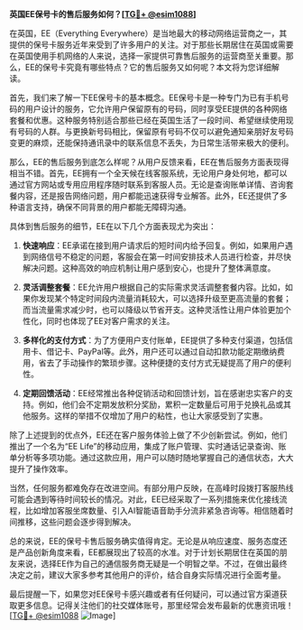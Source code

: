 **英国EE保号卡的售后服务如何？[[TG💪+ @esim1088](https://t.me/s/esim1088)]**

在英国，EE（Everything Everywhere）是当地最大的移动网络运营商之一，其提供的保号卡服务近年来受到了许多用户的关注。对于那些长期居住在英国或需要在英国使用手机网络的人来说，选择一家提供可靠售后服务的运营商至关重要。那么，EE的保号卡究竟有哪些特点？它的售后服务又如何呢？本文将为您详细解读。

首先，我们来了解一下EE保号卡的基本概念。EE保号卡是一种专门为已有手机号码的用户设计的服务，它允许用户保留原有的号码，同时享受EE提供的各种网络套餐和优惠。这种服务特别适合那些已经在英国生活了一段时间、希望继续使用现有号码的人群。与更换新号码相比，保留原有号码不仅可以避免通知亲朋好友号码变更的麻烦，还能保持通讯录中的联系信息不丢失，为日常生活带来极大的便利。

那么，EE的售后服务到底怎么样呢？从用户反馈来看，EE在售后服务方面表现得相当不错。首先，EE拥有一个全天候在线客服系统，无论用户身处何地，都可以通过官方网站或专用应用程序随时联系到客服人员。无论是查询账单详情、咨询套餐内容，还是报告网络问题，用户都能迅速获得专业解答。此外，EE还提供了多种语言支持，确保不同背景的用户都能无障碍沟通。

具体到售后服务的细节，EE在以下几个方面表现尤为突出：

1. **快速响应**：EE承诺在接到用户请求后的短时间内给予回复。例如，如果用户遇到网络信号不稳定的问题，客服会在第一时间安排技术人员进行检查，并尽快解决问题。这种高效的响应机制让用户感到安心，也提升了整体满意度。

2. **灵活调整套餐**：EE允许用户根据自己的实际需求灵活调整套餐内容。比如，如果你发现某个特定时间段内流量消耗较大，可以选择升级至更高流量的套餐；而当流量需求减少时，也可以降级以节省开支。这种灵活性让用户体验更加个性化，同时也体现了EE对客户需求的关注。

3. **多样化的支付方式**：为了方便用户支付账单，EE提供了多种支付渠道，包括信用卡、借记卡、PayPal等。此外，用户还可以通过自动扣款功能定期缴纳费用，省去了手动操作的繁琐步骤。这种便捷的支付方式无疑提高了用户的便利性。

4. **定期回馈活动**：EE经常推出各种促销活动和回馈计划，旨在感谢忠实客户的支持。例如，他们会不定期发放积分奖励，累积一定数量后可用于兑换礼品或其他服务。这样的举措不仅增加了用户的粘性，也让大家感受到了实惠。

除了上述提到的优点外，EE还在客户服务体验上做了不少创新尝试。例如，他们推出了一个名为“EE Life”的移动应用，集成了账户管理、实时通话记录查询、账单分析等多项功能。通过这款应用，用户可以随时随地掌握自己的通信状态，大大提升了操作效率。

当然，任何服务都难免存在改进空间。有部分用户反映，在高峰时段拨打客服热线可能会遇到等待时间较长的情况。对此，EE已经采取了一系列措施来优化接线流程，比如增加客服坐席数量、引入AI智能语音助手分流非紧急咨询等。相信随着时间推移，这些问题会逐步得到解决。

总的来说，EE的保号卡售后服务确实值得肯定。无论是从响应速度、服务态度还是产品创新角度来看，EE都展现出了较高的水准。对于计划长期居住在英国的朋友来说，选择EE作为自己的通信服务商无疑是一个明智之举。不过，在做出最终决定之前，建议大家多参考其他用户的评价，结合自身实际情况进行全面考量。

最后提醒一下，如果您对EE保号卡感兴趣或者有任何疑问，可以通过官方渠道获取更多信息。记得关注他们的社交媒体账号，那里经常会发布最新的优惠资讯哦！[[TG💪+ @esim1088](https://t.me/s/esim1088) ![Image](https://i.postimg.cc/4NQfJmqS/Snipaste-2025-05-13-00-14-12.png)]